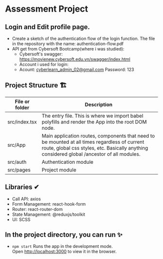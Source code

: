 # Assessment Project
## Login and Edit profile page.
- Create a sketch of the authentication flow of the login function. The file in the repository with the name: authentication-flow.pdf
- API get from Cybersoft Bootcamp(where i was studied):
  - Cybersoft's swagger: https://movienew.cybersoft.edu.vn/swagger/index.html
  - Account i used for login: 
   - Acount: cyberlearn_admin_02@gmail.com Password: 123

## Project Structure 🏗

| File or folder | Description                                                                                                                                                                                  |
| -------------- | -------------------------------------------------------------------------------------------------------------------------------------------------------------------------------------------- |
| src/index.tsx  | The entry file. This is where we import babel polyfills and render the App into the root DOM node.                                                                                           |
| src/App        | Main application routes, components that need to be mounted at all times regardless of current route, global css styles, etc. Basically anything considered global /ancestor of all modules. |
| src/auth       | Authentication module                                                                                                                                                                        |
| src/pages      | Project module                                                                                                                                                                               |

## Libraries ✔
- Call API: axios
- Form Management: react-hook-form
- Router: react-router-dom
- State Management: @reduxjs/toolkit
- UI: SCSS

## In the project directory, you can run ✨
- `npm start`
Runs the app in the development mode.\
Open [http://localhost:3000](http://localhost:3000) to view it in the browser.


